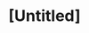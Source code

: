 ---
pid: mp39
title: "[Untitled]"
location_transcription: 
coordinates: "[-75.171072454215, 39.914682939723]"
zipcode: 
gen_neighborhood: 
neighborhood: 
outside_phl: 
age: 
age_range: 
instagram: 
image_file_name: mp_39.jpg
proposal_transcription: |-
  stuff growing on buildings
  As a mural on the side of a building (and then eventually in reality)
topic: Architecture,Environment
topic_summary: 0, 0
type: Building,Garden,Mural,Space
keywords_other: plants, rooftop, beautification
credit: Nikisha LaGrad and Brahm G.
image_labels: 
twitter: 
facebook: 
permalink: "/monuments/mp39/"
layout: item-page
---